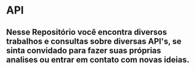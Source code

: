 # API

## Nesse Repositório você encontra diversos trabalhos e consultas sobre diversas API's, se sinta convidado para fazer suas próprias analises ou entrar em contato com novas ideias.
